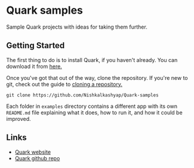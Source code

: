 # Quark samples
Sample Quark projects with ideas for taking them further.

## Getting Started
The first thing to do is to install Quark, if you haven't already. You can download it from [here.](https://quarkjs.io/download)

Once you've got that out of the way, clone the repository. If you're new to git, check out the guide to [cloning a repository.](https://help.github.com/en/articles/cloning-a-repository)

```
git clone https://github.com/Nishkalkashyap/Quark-samples
```

Each folder in `examples` directory contains a different app with its own `README.md` file explaining what it does, how to run it, and how it could be improved.

## Links
* [Quark website](https://quarkjs.io)
* [Quark github repo](https://github.com/Nishkalkashyap/Quark-docs)

